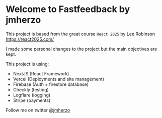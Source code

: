 # Welcome to Fastfeedback by jmherzo

This project is based from the great course `React 2025` by Lee Robinson https://react2025.com/

I made some personal changes to the project but the main objectives are kept.

This project is using:

- NextJS (React Framework)
- Vercel (Deployments and site management)
- Firebase (Auth + firestore database)
- Checkly (testing)
- Logflare (logging)
- Stripe (payments)

Follow me on twitter [@jmherzo](https://twitter.com/jmherzo)
